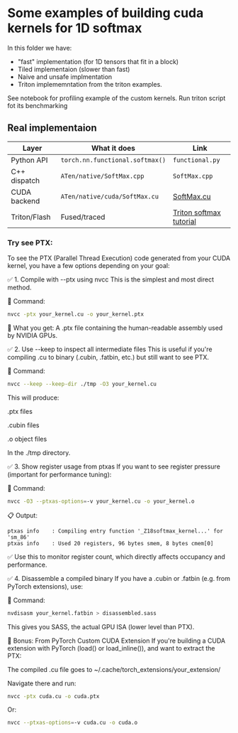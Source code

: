 # Some examples of building cuda kernels for 1D softmax

In this folder we have:
- "fast" implementation (for 1D tensors that fit in a block)
- Tiled implementaion (slower than fast)
- Naive and unsafe implmentation
- Triton implememntation from the triton examples.

See notebook for profiling example of the custom kernels.
Run triton script fot its benchmarking
 

## Real implementaion
| Layer           | What it does                 | Link                                                                                      |
|----------------|------------------------------|-------------------------------------------------------------------------------------------|
| Python API     | `torch.nn.functional.softmax()` | `functional.py`                                                                          |
| C++ dispatch   | `ATen/native/SoftMax.cpp`     | `SoftMax.cpp`                                                                             |
| CUDA backend   | `ATen/native/cuda/SoftMax.cu` | [SoftMax.cu](https://github.com/pytorch/pytorch/blob/main/aten/src/ATen/native/cuda/SoftMax.cu) |
| Triton/Flash   | Fused/traced                  | [Triton softmax tutorial](https://github.com/triton-lang/triton/blob/main/python/tutorials/02-fused-softmax.py) |



### Try see PTX:
To see the PTX (Parallel Thread Execution) code generated from your CUDA kernel, you have a few options depending on your goal:

✅ 1. Compile with --ptx using nvcc
This is the simplest and most direct method.

🔧 Command:
```bash
nvcc -ptx your_kernel.cu -o your_kernel.ptx
```
📄 What you get:
A .ptx file containing the human-readable assembly used by NVIDIA GPUs.

✅ 2. Use --keep to inspect all intermediate files
This is useful if you're compiling .cu to binary (.cubin, .fatbin, etc.) but still want to see PTX.

🔧 Command:
```bash
nvcc --keep --keep-dir ./tmp -O3 your_kernel.cu
```
This will produce:

.ptx files

.cubin files

.o object files

In the ./tmp directory.

✅ 3. Show register usage from ptxas
If you want to see register pressure (important for performance tuning):

🔧 Command:
```bash
nvcc -O3 --ptxas-options=-v your_kernel.cu -o your_kernel.o
```
📋 Output:
```nginx
ptxas info    : Compiling entry function '_Z18softmax_kernel...' for 'sm_86'
ptxas info    : Used 20 registers, 96 bytes smem, 8 bytes cmem[0]
```
✅ Use this to monitor register count, which directly affects occupancy and performance.

✅ 4. Disassemble a compiled binary
If you have a .cubin or .fatbin (e.g. from PyTorch extensions), use:

🔧 Command:
```bash
nvdisasm your_kernel.fatbin > disassembled.sass
```
This gives you SASS, the actual GPU ISA (lower level than PTX).

🧠 Bonus: From PyTorch Custom CUDA Extension
If you're building a CUDA extension with PyTorch (load() or load_inline()), and want to extract the PTX:

The compiled .cu file goes to ~/.cache/torch_extensions/your_extension/

Navigate there and run:

```bash
nvcc -ptx cuda.cu -o cuda.ptx
```
Or:

```bash
nvcc --ptxas-options=-v cuda.cu -o cuda.o
```